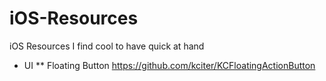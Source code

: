 # iOS-Resources
iOS Resources I find cool to have quick at hand

* UI
** Floating Button https://github.com/kciter/KCFloatingActionButton
